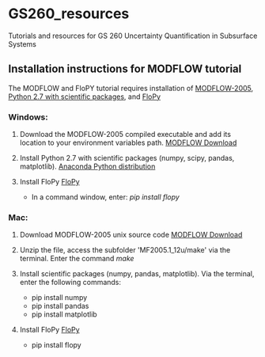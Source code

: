 # GS260_resources
Tutorials and resources for GS 260 Uncertainty Quantification in Subsurface Systems

## Installation instructions for MODFLOW tutorial

The MODFLOW and FloPY tutorial requires installation of [MODFLOW-2005](https://water.usgs.gov/ogw/modflow/mf2005.html), [Python 2.7 with scientific packages](https://www.anaconda.com/download/), and [FloPy](https://github.com/modflowpy/flopy)

### Windows:

1. Download the MODFLOW-2005 compiled executable and add its location to your environment variables path. [MODFLOW Download](https://water.usgs.gov/ogw/modflow/mf2005.html)

2. Install Python 2.7 with scientific packages (numpy, scipy, pandas, matplotlib). [Anaconda Python distribution](https://www.anaconda.com/download/)

3. Install FloPy [FloPy](https://github.com/modflowpy/flopy)
    - In a command window, enter: *pip install flopy*  

### Mac:

1. Download MODFLOW-2005 unix source code [MODFLOW Download](https://water.usgs.gov/ogw/modflow/mf2005.html)

2. Unzip the file, access the subfolder 'MF2005.1_12u/make' via the terminal. Enter the command *make*

3. Install scientific packages (numpy, pandas, matplotlib). Via the terminal, enter the following commands:
    - pip install numpy
    - pip install pandas
    - pip install matplotlib  

4. Install FloPy [FloPy](https://github.com/modflowpy/flopy)
    - pip install flopy


